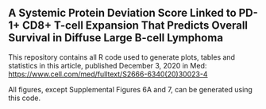 ## A Systemic Protein Deviation Score Linked to PD-1+ CD8+ T-cell Expansion That Predicts Overall Survival in Diffuse Large B-cell Lymphoma

This repository contains all R code used to generate plots, tables and statistics in this article, published December 3, 2020 in Med: https://www.cell.com/med/fulltext/S2666-6340(20)30023-4

All figures, except Supplemental Figures 6A and 7, can be generated using this code.
